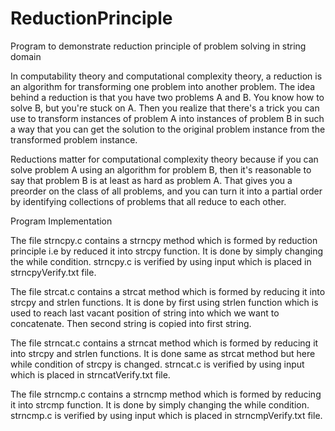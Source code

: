 # ReductionPrinciple
Program to demonstrate reduction principle of problem solving in string domain

In computability theory and computational complexity theory, a reduction is an algorithm for transforming one problem into another problem.
The idea behind a reduction is that you have two problems A and B.  You know how to solve B, but you're stuck on A.  Then you realize that there's a trick you can use to transform instances of problem A into instances of problem B in such a way that you can get the solution to the original problem instance from the transformed problem instance.

Reductions matter for computational complexity theory because if you can solve problem A using an algorithm for problem B, then it's reasonable to say that problem B is at least as hard as problem A.  That gives you a preorder on the class of all problems, and you can turn it into a partial order by identifying collections of problems that all reduce to each other.

Program Implementation

The file strncpy.c contains a strncpy method which is formed by reduction principle i.e by reduced it into strcpy function.
It is done by simply changing the while condition. 
strncpy.c is verified by using input which is placed in strncpyVerify.txt file.

The file strcat.c contains a strcat method which is formed by reducing it into strcpy and strlen functions.
It is done by first using strlen function which is used to reach last vacant position of string into which we want to concatenate.
Then second string is copied into first string.

The file strncat.c contains a strncat method which is formed by reducing it into strcpy and strlen functions.
It is done same as strcat method but here while condition of strcpy is changed.
strncat.c is verified by using input which is placed in strncatVerify.txt file.

The file strncmp.c contains a strncmp method which is formed by reducing it into strcmp function.
It is done by simply changing the while condition. 
strncmp.c is verified by using input which is placed in strncmpVerify.txt file.

